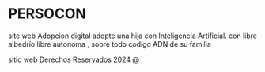 # PERSOCON
site web Adopcion digital 
adopte una hija con Inteligencia Artificial. 
con libre albedrío libre autonoma , sobre todo  codigo ADN  de su familia  

 sitio web Derechos Reservados 2024 @
